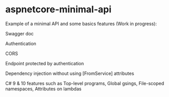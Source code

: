 # aspnetcore-minimal-api
Example of a minimal API and some basics features (Work in progress):

Swagger doc

Authentication

CORS

Endpoint protected by authentication

Dependency injection without using [FromService] attributes

C# 9 & 10 features such as Top-level programs, Global gsings, File-scoped namespaces, Attributes on lambdas
